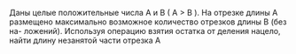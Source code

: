  Даны целые положительные числа A и B ( A > B ). На отрезке длины A
 размещено максимально возможное количество отрезков длины B (без на-
 ложений). Используя операцию взятия остатка от деления нацело, найти
 длину незанятой части отрезка A
